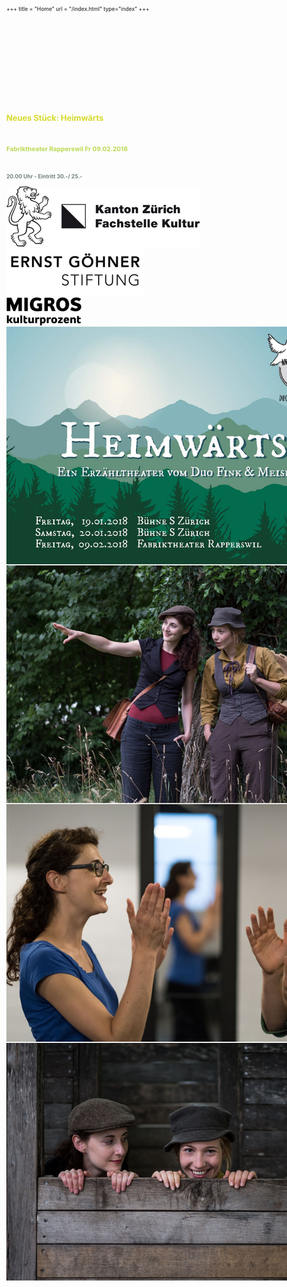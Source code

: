 +++
title = "Home"
url = "/index.html"
type="index"
+++
<div class="overlay overlay-left">
 <br/>
  <br/> 
  <br/>
  <br/>
  <br/>
  <br/>
  <br/>
  <br/> 
  <br/> 
  <br/>
  <br/>
  <br/>
  <br/> 
  <h2>
    <span style="color:#D7DA2E; padding-top: 100px;">Neues Stück: Heimwärts</span>
  </h2>
  <br/>
<h3><span style="color:#BADA55">Fabriktheater Rapperswil Fr 09.02.2018</span></h3><br/>
  <h4><span style="color:#758484">20.00 Uhr - Eintritt 30.-/ 25.- </span></h4>
 

</div>

<div class="overlay overlay-right">
  <div id="logos" style="">
    <img src="images/ktzhsw.jpg"/>
    <img src="images/EGS.jpg"/>
    <img src="images/migrosschwarz.gif"/>
  </div>
</div>

<div class="carousel" style="width: 900px; height: 620px;">
  <img src="images/flyerfront.jpg" height="620"/>
  <img src="images/finkundmeise3.jpg" height="620"/>
  <img src="images/finkundmeise1.jpg" height="620"/>
  <img src="images/finkundmeise2.jpg" height="620"/>
</div>

<script>
$('.carousel').slick({
  slidesToShow: 1,
  slidesToScroll: 1,
  autoplay: true,
  fade: true,
  autoplaySpeed: 4500,
  prevArrow: null,
  nextArrow: null,
  pauseOnHover: false,
  speed: 2000,
});
</script>


